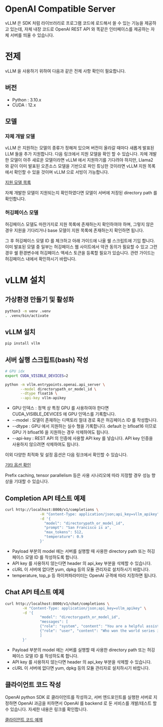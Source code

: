 # OpenAI Compatible Server
vLLM 은 SDK 처럼 라이브러리로 프로그램 코드에 로드해서 쓸 수 있는 기능을 제공하고 있는데, 자체 내장 코드로 OpenAI REST API 와 똑같은 인터페이스를 제공하는 자체 서버를 띄울 수 있습니다.

# 전제
vLLM 을 사용하기 위하여 다음과 같은 전제 사항 확인이 필요합니다.
## 버전
* Python : 3.10.x
* CUDA : 12.x
## 모델
### 자체 개발 모델
vLLM 은 지원하는 모델의 종류가 정해져 있으며 버전이 올라갈 때마다 새롭게 발표된 LLM 들을 추가 지원합니다. 다음 링크에서 지원 모델을 확인 할 수 있습니다. 자체 개발한 모델이 아주 새로운 모델이라면 vLLM 에서 지원하기를 기다려야 하지만, Llama2 와 같이 이미 발표된 오픈소스 모델을 기반으로 파인 튜닝한 것이라면 vLLM 지원 목록에서 확인할 수 있을 것이며 vLLM 으로 서빙이 가능합니다.

[지원 모델 목록](https://docs.vllm.ai/en/stable/models/supported_models.html)

자체 개발한 모델이 지원되는지 확인하였다면 모델이 서버에 저장된 directory path 를 확인합니다.

### 허깅페이스 모델
허깅페이스 모델도 마찬가지로 지원 목록에 존재하는지 확인하여야 하며, 그렇지 않은 경우 지원을 기다리거나 base 모델이 지원 목록에 존재하는지 확인하면 됩니다.

그 후 허깅페이스 모델 ID 를 체크하고 아래 가이드에 나올 쉘 스크립트에 기입 합니다. 이미 발표된 모델 중 일부는 허깅페이스 웹 사이트에서 약관 동의가 필요할 수 있고 그런 경우 쉘 환경변수에 허깅페이스 액세스 토큰을 등록할 필요가 있습니다. 관련 가이드는 허깅페이스 내에서 확인하시기 바랍니다.

# vLLM 설치
## 가상환경 만들기 및 활성화
```bash
python3 -m venv .venv
. .venv/bin/activate
```
## vLLM 설치
```bash
pip install vllm
```
## 서버 실행 스크립트(bash) 작성
```bash
# GPU idx
export CUDA_VISIBLE_DEVICES=2

python -m vllm.entrypoints.openai.api_server \
       --model directorypath_or_model_id \
       --dtype float16 \
       --api-key vllm-apikey
```
* GPU 인덱스 : 정책 상 특정 GPU 를 사용하여야 한다면 CUDA_VISIBLE_DEVICES 에 GPU 인덱스를 기록합니다.
* --model : 모델이 존재하는 디렉토리 절대 경로 혹은 허깅페이스 ID 를 작성합니다.
* --dtype : GPU 에서 지원하는 실수 형을 기록합니다. default 는 bfloat16 이므로 GPU 가 bfloat16 을 지원하는 경우 삭제하여도 됩니다.
* --api-key : REST API 의 인증에 사용할 API key 를 넣습니다. API key 인증을 사용하지 않으려면 삭제하여도 됩니다.

이외 다양한 최적화 및 설정 옵션은 다음 링크에서 확인할 수 있습니다.

[기타 옵션 확인](https://docs.vllm.ai/en/stable/models/engine_args.html)

Prefix caching, tensor parallelism 등은 사용 시나리오에 따라 지정할 경우 성능 향상을 기대할 수 있습니다.

## Completion API 테스트 예제

```bash
curl http://localhost:8000/v1/completions \
                -H "Content-Type: application/json;api_key=vllm_apikey" \
                -d '{
                  "model": "directorypath_or_model_id",
                  "prompt": "San Francisco is a",
                  "max_tokens": 512,
                  "temperature": 0.9
                }'
```
* Payload 부분의 model 에는 서버를 실행할 때 사용한 directory path 또는 허깅페이스 모델 ID 를 작성하도록 합니다.
* API key 를 사용하지 않는다면 header 의 api_key 부분을 삭제할 수 있습니다.
* cURL 이 서버에 없다면 yum, dpkg 등의 모듈 관리자로 설치하시기 바랍니다.
* temperature, top_p 등 하이퍼파라미터는 OpenAI 규격에 따라 지정하면 됩니다.

## Chat API 테스트 예제

```bash
curl http://localhost:8000/v1/chat/completions \
        -H "Content-Type: application/json;api_key=vllm_apikey" \
        -d '{
                "model": "directorypath_or_model_id",
                "messages": [
                {"role": "system", "content": "You are a helpful assistant."},
                {"role": "user", "content": "Who won the world series in 2020?"}
                ]
        }'
```
* Payload 부분의 model 에는 서버를 실행할 때 사용한 directory path 또는 허깅페이스 모델 ID 를 작성하도록 합니다.
* API key 를 사용하지 않는다면 header 의 api_key 부분을 삭제할 수 있습니다.
* cURL 이 서버에 없다면 yum, dpkg 등의 모듈 관리자로 설치하시기 바랍니다.

## 클라이언트 코드 작성

OpenAI python SDK 로 클라이언트를 작성하고, 서버 엔드포인트를 실행한 서버로 지정하면 OpenAI 과금을 피하면서 OpenAI 를 backend 로 둔 서비스를 개발/테스트 할 수 있습니다. 자세한 내용은 링크를 확인합니다.

[클라이언트 코드 예제](https://docs.vllm.ai/en/stable/getting_started/quickstart.html#using-openai-chat-api-with-vllm)
